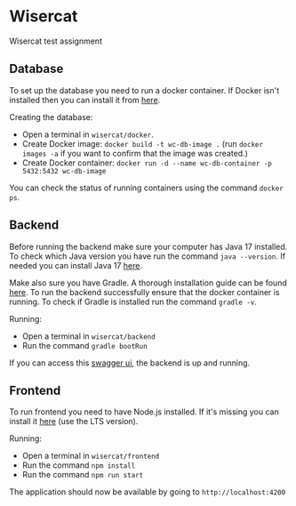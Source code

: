 # Wisercat
Wisercat test assignment


## Database

To set up the database you need to run a docker container. If Docker isn't installed then you can install it from [here](https://www.docker.com/products/docker-desktop/).

Creating the database:
* Open a terminal in `wisercat/docker`.
* Create Docker image: ```docker build -t wc-db-image .``` (run `docker images -a` if you want to confirm that the image was created.)
* Create Docker container: ```docker run -d --name wc-db-container -p 5432:5432 wc-db-image```

You can check the status of running containers using the command ```docker ps```.


## Backend

Before running the backend make sure your computer has Java 17 installed. To check which Java version you have run the command ```java --version```.
If needed you can install Java 17 [here](https://www.oracle.com/java/technologies/javase/jdk17-archive-downloads.html).

Make also sure you have Gradle. A thorough installation guide can be found [here](https://gradle.org/install/).
To run the backend successfully ensure that the docker container is running. To check if Gradle is installed run the command `gradle -v`.

Running:
- Open a terminal in ``wisercat/backend``
- Run the command ``gradle bootRun``

If you can access this [swagger ui](http://localhost:8081/swagger-ui.html), the backend is up and running.

## Frontend

To run frontend you need to have Node.js installed. If it's missing you can install it [here](https://nodejs.org/en/download) (use the LTS version).

Running:
- Open a terminal in ``wisercat/frontend``
- Run the command ``npm install``
- Run the command ``npm run start``

The application should now be available by going to `http://localhost:4200`
